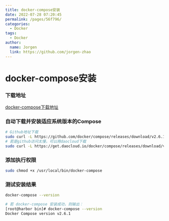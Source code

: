 ```yaml
---
title: docker-compose安装
date: 2022-07-28 07:20:45
permalink: /pages/56f796/
categories:
  - Docker
tags:
  - Docker
author: 
  name: Jorgen
  link: https://github.com/jorgen-zhao
---
```

# docker-compose安装

### 下载地址
[docker-compose下载地址](https://github.com/docker/compose/releases)

### 自动下载并安装适应系统版本的Compose
```bash
# Github地址下载
sudo curl -L https://github.com/docker/compose/releases/download/v2.6.1/docker-compose-`uname -s`-`uname -m` -o /usr/local/bin/docker-compose
# 若是github访问太慢，可以用daocloud下载
sudo curl -L https://get.daocloud.io/docker/compose/releases/download/v2.6.1/docker-compose-`uname -s`-`uname -m` -o /usr/local/bin/docker-compose
```

### 添加执行权限
```bash
sudo chmod +x /usr/local/bin/docker-compose
```

### 测试安装结果
```bash
docker-compose --version

# 若 docker-compose 安装成功，则输出：
[root@harbor bin]# docker-compose --version
Docker Compose version v2.6.1
```